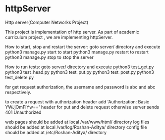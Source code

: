 # httpServer
Http server(Computer Networks Project)

This project is implementation of http server. As part of academic curriculum project , we are implementing  httpServer.


How to start, stop and restart the server:
	goto server/ directory and execute
	python3 manage.py start to start
	python3 manage.py restart to restart
	python3 manage.py stop to stop the server

How to run tests:
	goto server/ directory and execute
	python3 test_get.py
	python3 test_head.py
	python3 test_put.py
	python3 test_post.py
	python3 test_delete.py

for get request  authorization,  the username and password is abc and abc respectively.

to create a request with authorization header add  'Authorization: Basic YWJjOmFiYw==' header for put and delete request
otherwise server sends 401 Unauthorized

web pages should be added at local /var/www/html/ directory
log files should be added at local /var/log/Roshan-Aditya/ directory
config file should be added at /etc/Roshan-Aditya/ directory




